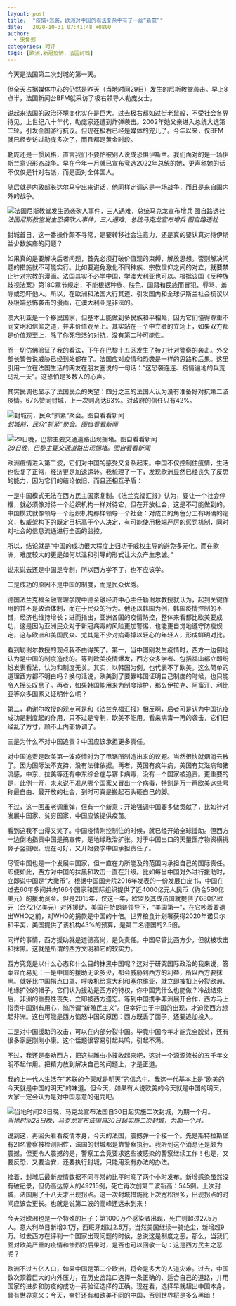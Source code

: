```yaml
---
layout: post
title:  "疫情+恐袭，欧洲对中国的看法复杂中有了一丝“新意”"
date:   2020-10-31 07:41:48 +0800
author: 
  - 宋鲁郑
categories: 时评
tags: [欧洲,新冠疫情，法国封城]
---
```

今天是法国第二次封城的第一天。

但全天占据媒体中心的仍然是昨天（当地时间29日）发生的尼斯教堂袭击。早上8点半，法国新闻台BFM就采访了极右领导人勒庞女士。

说起来法国的政治环境变化实在是巨大。过去极右都如过街老鼠般，不受社会各界待见。上世纪八十年代，勒庞家还遭到炸弹袭击。2002年她父亲进入总统大选第二轮，引发全国游行抗议。但现在极右已经是媒体的宠儿了。今年以来，仅BFM就已经专访过勒庞多次了，而且都是黄金时段。

勒庞还是一惯风格，直言我们不要怕被别人说成恐惧伊斯兰。我们面对的是一场伊斯兰意识形态战争。早在今年一月就已宣布竞选2022年总统的她，更声称她的话不仅仅是针对右派，而是面对全体国人。

随后就是内政部长达尔马宁出来讲话，他同样定调这是一场战争，而且是来自国内外的战争。

![法国尼斯教堂发生恐袭砍人事件，三人遇难，总统马克龙宣布增兵 图自路透社]({{site.url}}/assets/images/20201031095819525.png)  
*法国尼斯教堂发生恐袭砍人事件，三人遇难，总统马克龙宣布增兵 图自路透社*

封城首日，这一番操作颇不寻常，是要转移社会注意力，还是真的要认真对待伊斯兰少数族裔的问题？

如果真的是要解决后者问题，首先必须打破价值观的束缚，解放思想。否则解决问题的措施就不可能实行。比如要避免激化不同种族、宗教信仰之间的对立，就要禁止针对宗教的漫画。法国其实不必学中国，学澳大利亚也可以。根据该国《反种族歧视法案》第18C章节规定，不能根据种族、肤色、国籍和民族而冒犯、辱骂、羞辱或恐吓他人。所以，在欧洲和法国大行其道、引发国内和全球伊斯兰社会抗议以及极端恐怖袭击的漫画，在澳大利亚是非法的。

澳大利亚是一个移民国家，但基本上能做到多民族和平相处，因为它们懂得尊重不同文明和信仰之道，并非价值观至上。其实站在一个中立者的立场上，如果双方都是价值观至上，除了你死我活的对抗，没有第二种可能性。

而一切仿佛验证了我的看法，下午在巴黎十五区发生了持刀针对警察的袭击。外交部长警告说威胁已经到处都在了。法国应对疫情和恐袭是一样的思路和后果。这里引用一位在法国生活的网友在朋友圈说的一句话：“这恐袭连连、疫情遍地的兵荒马乱一天”。这恐怕是多数人的心声。

其实民调也显示了法国民众的失望：四分之三的法国人认为没有准备好对抗第二波疫情。67%赞同封城，上一次则高达93%。对政府的信任只有42%。

![封城前，民众“抓紧”聚会。图自看看新闻]({{site.url}}/assets/images/20201031101804431.png)  
*封城前，民众“抓紧”聚会。图自看看新闻*

![29日晚，巴黎主要交通道路出现拥堵。图自看看新闻]({{site.url}}/assets/images/20201031101855996.gif)  
*29日晚，巴黎主要交通道路出现拥堵。图自看看新闻*

欧洲疫情进入第二波，它们对中国的感受又复杂起来。中国不仅控制住疫情，生活也恢复了正常，经济更是加速运转。我梳理了一下，发现欧洲显然已经丧失了反思的能力，因为它们的结论依旧、而且还相互矛盾：

一是中国模式无法在西方民主国家复制。《法兰克福汇报》认为，要让一个社会停摆，就必须像对待一个组织机构一样对待它，但在开放社会，这是不可能做到的。中国模式就像领导一个组织机构那样领导一个社会：对成员的角色分工有明确的定义，权威架构下的既定目标高于个人决定，有可能使用极端严厉的惩罚机制，同时对社会的信息流通进行全面的监控。

所以，结论就是“中国的成功很大程度上归功于威权主导的避免多元化。而在欧洲，难度较大的更是如何以温和引导的形式让大众产生忠诚。”

说来说去还是中国是专制，所以西方学不了，也不应该学。

二是成功的原因不是中国的制度，而是民众优秀。

德国法兰克福金融管理学院中德金融经济中心主任勒谢尔教授就认为，起到关键作用的并不是政治体制，而在于民众的行为。他还以韩国为例，韩国疫情控制的不错，经济也维持增长；进而指出，亚洲各国的疫情防控，整体来看都比欧美要成功，这是因为亚洲民众对于新冠病毒的风险更加警惕，也能更自觉地遵守防疫规定，这与欧洲和美国民众、尤其是不少对病毒掉以轻心的年轻人，形成鲜明对比。

看到勒谢尔教授的观点我不由得笑了。第一，当中国刚发生疫情时，西方一边倒地认为是中国的制度造成的。等到欧美疫情爆发，西方众多学者、包括福山都立即纷纷发表看法，认为和制度无关。其实，以韩国为例，也代表不了欧美。这么简单的道理西方都不明白吗？换句话说，欧美到了要靠韩国证明自己制度的时候，也只能令人摇头叹息了。再者，如果韩国能用来为制度辩护，那么伊拉克、阿富汗、利比亚等众多国家又证明什么呢？

第二，勒谢尔教授的观点可是和《法兰克福汇报》相反啊，后者可是认为中国抗疫成功是制度起的作用，只不过是专制，欧美不能用。看来病毒一再的袭击，它们已经乱了方寸，顾不上内部协调了。

三是为什么不对中国追责？中国应该承担更多责任。

对中国追责是欧美第一波疫情时为了甩锅所制造出来的议题。当然很快就烟消云散了。因为国际法不支持，没有法律依据。再者，英国有疯牛病，美国有艾滋病和猪流感，中东、拉美等还有中东综合症与寨卡病毒，没有一个国家被追责。更重要的是，此例一开，未来说不准从哪个国家又冒出一个病毒，特别是万一再欧美这些号称最自由、最开放的社会，到时可真是搬起石头砸自己的脚。

不过，这一回虽老调重弹，但有一个新意：开始强调中国要多做贡献了，比如针对发展中国家、贫穷国家，中国应该提供疫苗。

看到这我不由得又笑了。中国疫情刚控制住的时候，就已经开始全球援助。但西方一边倒地指责中国是搞宣传，是地缘政治扩张。对于中国出口的天量医疗物资横挑鼻子竖挑眼。现在可好，又开始要求中国承担责任了。

尽管中国也是一个发展中国家，但一直在力所能及的范围内承担自己的国际责任。即便如此，西方对中国的抹黑和攻击一直在升级。比如每当中国对外进行援助时，立即说中国是“大撒币”。根据中国国务院2016年发表的一份发展白皮书，中国在过去60年多间共向166个国家和国际组织提供了近4000亿元人民币（约合580亿美元）的援助资金。但是2015年，仅这一年，欧盟及其成员国就提供了680亿欧元（合721亿美元）对外援助。美国在特朗普领导下，“美国第一”，在它吵着要退出WHO之前，对WHO的捐款是中国的十倍。世界粮食计划署获得2020年诺贝尔和平奖，美国提供了该机构43%的预算，是第二名德国的2.5倍。

同样的事情，西方援助就是道德高尚，是负责任。中国尽管比西方少，但就被攻击和抹黑。这就是所谓的西方文明和它的软实力。

西方究竟是以什么心态和什么目的抹黑中国呢？这对于研究国际政治的我来说，答案显而易见：一是中国的援助无论多少，都会威胁到西方的利益，所以西方要抹黑。就好比中国捐点口罩、呼吸机给意大利和塞尔维亚，就立即被扣上分裂欧洲、地缘扩张的帽子。它们认为援助是西方的特权，你中国凭什么也能做？冷战结束后，非洲的重要性丧失，立即被西方遗忘。等到中国携手非洲展开合作，西方马上指责中国别有用心，搞所谓“新殖民主义”。但幸好由于中国的出现，才迫使西方想起非洲。这也可能是西方恼怒中国的原因：西方既丢了面子，还要追加投入。

二是对中国援助的攻击，可以在内部分裂中国。毕竟中国今年才能完全脱贫，还有很多家庭刚刚小康。这个话题很容易引起共鸣，引起不满。

不过，我还是奉劝西方，把这些雕虫小技收起来吧，这对一个源源流长的五千年文明不起作用。把精力放到解决自己的问题上，才是正道。

我的上一代人生活在“苏联的今天就是明天”的信念中。我这一代基本上是“欧美的今天就是中国的明天”的味道。但今天，如果有人说欧美的今天就是中国的明天，大家一定会认为是对中国恶意的诅咒吧。

![当地时间28日晚，马克龙宣布法国自30日起实施二次封城，为期一个月。]({{site.url}}/assets/images/20201031101312274.png)  
*当地时间28日晚，马克龙宣布法国自30日起实施二次封城，为期一个月。*

说到这，再回头看看疫情本身，今天的法国，震撼弹一个接一个。先是斯特拉斯堡有21名警察被检测阳性，法国的封城都是靠警察执行。我听到这个消息还是颇为震撼。但更令人震撼的是，警察工会竟要求这些被感染的警察继续工作！也是，又要反恐，又要治安，还要执行封城，只能用没有办法的办法。

接着，封城后最新疫情数据不同寻常的比平时晚了两个小时发布。新增感染虽然没有破纪录，但仍高达惊人的49215例，死亡再次创第二波新高：545例。上次封城，法国用了十八天才出现拐点。这一次封城措施比上次宽松很多，出现拐点的时间应该会更长。也就是说第二波的高峰还远未到来！

今天对欧洲也是一个特殊的日子：第1000万个感染者出现，死亡则超过27.5万人。意大利单日新增3.1万，西班牙超过2.5万。当然美国继续一骑绝尘，新增超9万。过去西方在评判一个国家出现问题的时候，总说这是制度之恶。那么，当我们面对欧美严重的疫情和惨烈的后果时，是否也可以回敬一句：这是西方民主之恶呢？

欧洲不过五亿人口，如果中国是第二个欧洲，将会是多大的人道灾难。过去，中国数次顶着巨大的内外压力，在历史岔路口选择一条正确的、适合自己的道路，并用国家的进步和防疫的成功一再验证选择的正确。现在看，选择早就超出中国本身，具有世界意义：今天，幸好还有和欧美不同的中国，否则世界将是多么黑暗！